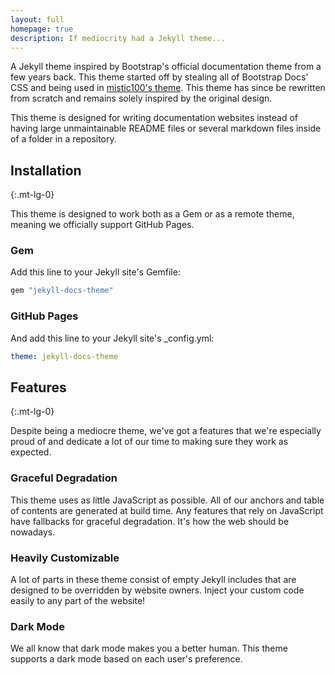 ```yaml
---
layout: full
homepage: true
description: If mediocrity had a Jekyll theme...
---
```


A Jekyll theme inspired by Bootstrap's official documentation theme from a few years back. This theme started off by stealing all of Bootstrap Docs' CSS and being used in [mistic100's theme](https://github.com/mistic100/jekyll-bootstrap-doc). This theme has since be rewritten from scratch and remains solely inspired by the original design.

This theme is designed for writing documentation websites instead of having large unmaintainable README files or several markdown files inside of a folder in a repository.

<div class="row">
<div class="col-lg-6" markdown="1">

## Installation
{:.mt-lg-0}

This theme is designed to work both as a Gem or as a remote theme, meaning we officially support GitHub Pages.

### Gem

Add this line to your Jekyll site's Gemfile:

```ruby
gem "jekyll-docs-theme"
```

### GitHub Pages

And add this line to your Jekyll site's _config.yml:

```yaml
theme: jekyll-docs-theme
```

</div>
<div class="col-lg-6" markdown="1">

## Features
{:.mt-lg-0}

Despite being a mediocre theme, we've got a features that we're especially proud of and dedicate a lot of our time to making sure they work as expected.

### Graceful Degradation

This theme uses as little JavaScript as possible. All of our anchors and table of contents are generated at build time. Any features that rely on JavaScript have fallbacks for graceful degradation. It's how the web should be nowadays.

### Heavily Customizable

A lot of parts in these theme consist of empty Jekyll includes that are designed to be overridden by website owners. Inject your custom code easily to any part of the website!

### Dark Mode

We all know that dark mode makes you a better human. This theme supports a dark mode based on each user's preference.

</div>
</div>

